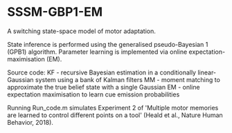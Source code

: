 # SSSM-GBP1-EM
A switching state-space model of motor adaptation. 

State inference is performed using the generalised pseudo-Bayesian 1 (GPB1) algorithm. Parameter learning is implemented via online expectation-maximisation (EM).

Source code:
  KF - recursive Bayesian estimation in a conditionally linear-Gaussian system using a bank of Kalman filters
  MM - moment matching to approximate the true belief state with a single Gaussian
  EM - online expectation maximisation to learn cue emission probabilities

Running Run_code.m simulates Experiment 2 of 'Multiple motor memories are learned to control different points on a tool' (Heald et al., Nature Human Behavior, 2018).
